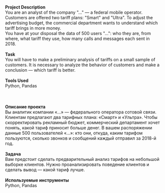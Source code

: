 **Project Description**\
You are an analyst of the company "..." — a federal mobile operator. Customers are offered two tariff plans: "Smart" and "Ultra". To adjust the advertising budget, the commercial department wants to understand which tariff brings in more money.\
You have at your disposal the data of 500 users "...": who they are, from where, what tariff they use, how many calls and messages each sent in 2018.\
\
**Task**\
You will have to make a preliminary analysis of tariffs on a small sample of customers. It is necessary to analyze the behavior of customers and make a conclusion — which tariff is better.\
\
**Tools Used**\
Python, Pandas\
\
\
\
**Описание проекта**\
Вы аналитик компании «...» — федерального оператора сотовой связи. Клиентам предлагают два тарифных плана: «Смарт» и «Ультра». Чтобы скорректировать рекламный бюджет, коммерческий департамент хочет понять, какой тариф приносит больше денег.
В вашем распоряжении данные 500 пользователей «...»: кто они, откуда, каким тарифом пользуются, сколько звонков и сообщений каждый отправил за 2018-й год.\
\
**Задача**\
Вам предстоит сделать предварительный анализ тарифов на небольшой выборке клиентов. Нужно проанализировать поведение клиентов и сделать вывод — какой тариф лучше.\
\
**Используемые инструменты**\
Python, Pandas
